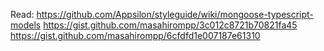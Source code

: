 Read:
https://github.com/Appsilon/styleguide/wiki/mongoose-typescript-models
https://gist.github.com/masahirompp/3c012c8721b70821fa45
https://gist.github.com/masahirompp/6cfdfd1e007187e61310



